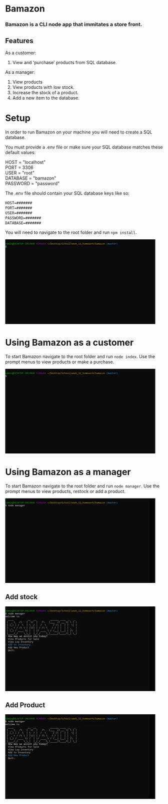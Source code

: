 # Bamazon

### Bamazon is a CLI node app that immitates a store front.

## Features

As a customer:  

1. View and 'purchase' products from SQL database.

As a manager:    

1. View products
1. View products with low stock.
1. Increase the stock of a product.
1. Add a new item to the database.

# Setup 

In order to run Bamazon on your machine you will need to create a SQL database.

You must provide a .env file or make sure your SQL database matches these default values:

HOST = "localhost"  
PORT = 3306  
USER = "root"  
DATABASE = "bamazon"  
PASSWORD = "password"  

The .env file should contain your SQL database keys like so:  

```
HOST=#######  
PORT=#######  
USER=#######  
PASSWORD=#######  
DATABASE=#######  
```

You will need to navigate to the root folder and run `npm install`.  

![npm install](./imgs/npm.gif)  

# Using Bamazon as a customer

To start Bamazon navigate to the root folder and run `node index`.
Use the prompt menus to view products or make a purchase.

![customer usage](./imgs/index.gif)  

# Using Bamazon as a manager

To start Bamazon navigate to the root folder and run `node manager`.
Use the prompt menus to view products, restock or add a product.

![manager usage](./imgs/manager.gif)  

## Add stock

![add stock](./imgs/stock.gif)

## Add Product

![add product](./imgs/add.gif)